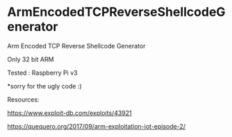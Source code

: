 # ArmEncodedTCPReverseShellcodeGenerator
Arm Encoded TCP Reverse Shellcode Generator

Only 32 bit ARM

Tested : Raspberry Pi v3

*sorry for the ugly code :)

Resources:

https://www.exploit-db.com/exploits/43921

https://quequero.org/2017/09/arm-exploitation-iot-episode-2/
